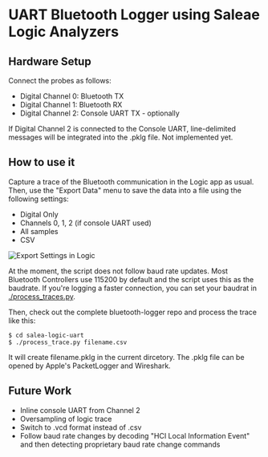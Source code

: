 # UART Bluetooth Logger using Saleae Logic Analyzers

## Hardware Setup

Connect the probes as follows:
- Digital Channel 0: Bluetooth TX
- Digital Channel 1: Bluetooth RX
- Digital Channel 2: Console UART TX - optionally

If Digital Channel 2 is connected to the Console UART, line-delimited messages will be integrated into the .pklg file. Not implemented yet.

## How to use it

Capture a trace of the Bluetooth communication in the Logic app as usual. Then, use the "Export Data" menu to save the data into a file using the following settings:
- Digital Only
- Channels 0, 1, 2 (if console UART used)
- All samples
- CSV

![Export Settings in Logic](export_settings.png)

At the moment, the script does not follow baud rate updates. Most Bluetooth Controllers use 115200 by default and the script uses this as the baudrate. If you're logging a faster connection, you can set your baudrat in [./process_traces.py](https://github.com/bluekitchen/bluetooth-logger/blob/master/saleae-logic-uart/process_trace.py#L205).

Then, check out the complete bluetooth-logger repo and process the trace like this:

    $ cd salea-logic-uart
	$ ./process_trace.py filename.csv

It will create filename.pklg in the current dircetory. The .pklg file can be opened by Apple's PacketLogger and Wireshark.

## Future Work
- Inline console UART from Channel 2
- Oversampling of logic trace
- Switch to .vcd format instead of .csv
- Follow baud rate changes by decoding "HCI Local Information Event" and then detecting proprietary baud rate change commands
